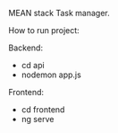 MEAN stack Task manager.

How to run project:

Backend:
- cd api
- nodemon app.js

Frontend:
- cd frontend
- ng serve
